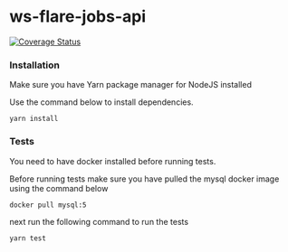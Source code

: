 # ws-flare-jobs-api

[![Coverage Status](https://coveralls.io/repos/github/ws-flare/ws-flare-jobs-api/badge.svg?branch=master)](https://coveralls.io/github/ws-flare/ws-flare-jobs-api?branch=master)

### Installation

Make sure you have Yarn package manager for NodeJS installed

Use the command below to install dependencies.

```
yarn install
```

### Tests

You need to have docker installed before running tests. 

Before running tests make sure you have pulled the mysql docker image using the command below

```
docker pull mysql:5
```

next run the following command to run the tests

```
yarn test
```
